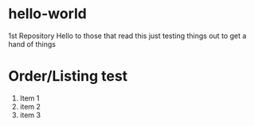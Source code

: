 # hello-world
1st Repository
Hello to those that read this just testing things out to get a hand of things
# **Order/Listing test**
1. Item 1
2. item 2
3. item 3
